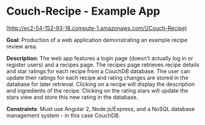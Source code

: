 # Couch-Recipe - Example App

[http://ec2-54-152-93-18.compute-1.amazonaws.com/](Couch-Recipe)

__Goal__: Production of a web application demonstrating an example recipe review area.

__Description__:  The web app features a login page (doesn't actually log in or register users) and a recipes page. The recipes page retrieves recipe details and star ratings for each recipe from a CouchDB database. The user can update their ratings for each recipe and rating changes are stored in the database for later retrieval. Clicking on a recipe will display the description and ingredients of the recipe. Clicking on the rating stars will update the stars view and store this new rating in the database.

__Constraints__: Must use Angular 2, Node.js/Express, and a NoSQL database management system - in this case CouchDB.
